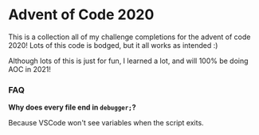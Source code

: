 # Advent of Code 2020
This is a collection all of my challenge completions for the advent of code 2020! Lots of this code is bodged, but it all works as intended :)

Although lots of this is just for fun, I learned a lot, and will 100% be doing AOC in 2021!

### FAQ
**Why does every file end in `debugger;`?**

Because VSCode won't see variables when the script exits.
